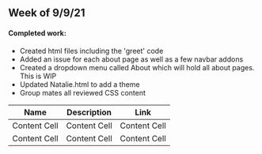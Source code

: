 
## **Week of 9/9/21**
#### **Completed work:**
- Created html files including the 'greet' code 
- Added an issue for each about page as well as a few navbar addons
- Created a dropdown menu called About which will hold all about pages. This is WIP
- Updated Natalie.html to add a theme
- Group mates all reviewed CSS content

Name  | Description  | Link
------------- | -------------  | -------------
Content Cell  | Content Cell   | Content Cell
Content Cell  | Content Cell   | Content Cell
